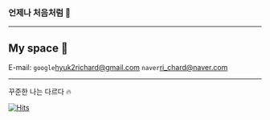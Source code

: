 ### 언제나 처음처럼 🌱
---
## My space 👻
E-mail: `google`<hyuk2richard@gmail.com> `naver`<ri_chard@naver.com>

<!-- Blog: <a href=""><img src="https://img.shields.io/badge/Velog-3DDC84?style=flat-square&logo=Blogger&logoColor=white"/></a>
 -->
<!--
**hyukzz/hyukzz** is a ✨ _special_ ✨ repository because its `README.md` (this file) appears on your GitHub profile.

Here are some ideas to get you started:

- 🔭 I’m currently working on ...
- 🌱 I’m currently learning ...
- 👯 I’m looking to collaborate on ...
- 🤔 I’m looking for help with ...
- 💬 Ask me about ...
- 📫 How to reach me: ...
- 😄 Pronouns: ...
- ⚡ Fun fact: ...
-->

<!-- [![hyukzz GitHub Stats](https://github-readme-stats.vercel.app/api?username=hyukzz&hide_border=trueshow_icons=true&theme=tokyonight&hide=stars)](https://github.com/hyukzz) 
[![Top Langs](https://github-readme-stats.vercel.app/api/top-langs/?username=hyukzz&hide_border=true&layout=compact&show_icons=true&theme=tokyonight)](https://github.com/hyukzz) -->
---
꾸준한 나는 다르다 🔥

[![Hits](https://hits.seeyoufarm.com/api/count/incr/badge.svg?url=https%3A%2F%2Fgithub.com%2Fgjbae1212%2Fhit-counter)](https://hits.seeyoufarm.com)                    
